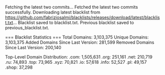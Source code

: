 Fetching the latest two commits...
Fetched the latest two commits successfully.
Downloading latest blacklist from https://github.com/fabriziosalmi/blacklists/releases/download/latest/blacklist.txt...
Blacklist saved to blacklist.txt.
Previous blacklist saved to previous_blacklist.txt.

=== Blacklist Statistics ===
Total Domains: 3,103,375
Unique Domains: 3,103,375
Added Domains Since Last Version: 281,599
Removed Domains Since Last Version: 200,140

Top-Level Domain Distribution:
  .com: 1,505,631
  .org: 251,161
  .net: 210,719
  .ru: 74,893
  .top: 73,965
  .xyz: 70,821
  .io: 57,618
  .info: 52,527
  .pl: 49,157
  .shop: 37,298
